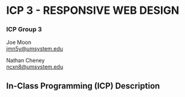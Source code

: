 # ICP 3 - RESPONSIVE WEB DESIGN

### ICP Group 3

Joe Moon <br>
jmn5y@umsystem.edu

Nathan Cheney <br>
ncxn8@umsystem.edu <br>


## In-Class Programming (ICP) Description

